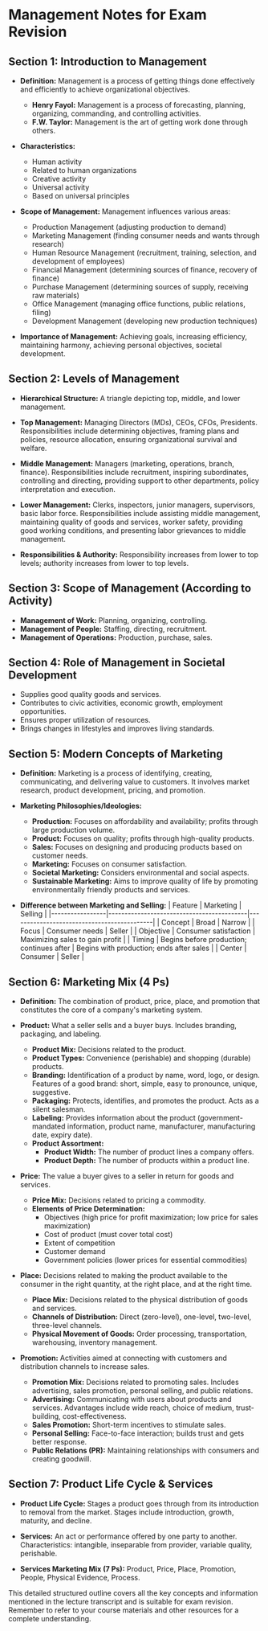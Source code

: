 # Management Notes for Exam Revision

## Section 1: Introduction to Management

* **Definition:** Management is a process of getting things done effectively and efficiently to achieve organizational objectives.
    * **Henry Fayol:**  Management is a process of forecasting, planning, organizing, commanding, and controlling activities.
    * **F.W. Taylor:** Management is the art of getting work done through others.
* **Characteristics:**
    * Human activity
    * Related to human organizations
    * Creative activity
    * Universal activity
    * Based on universal principles

* **Scope of Management:**  Management influences various areas:
    * Production Management (adjusting production to demand)
    * Marketing Management (finding consumer needs and wants through research)
    * Human Resource Management (recruitment, training, selection, and development of employees)
    * Financial Management (determining sources of finance, recovery of finance)
    * Purchase Management (determining sources of supply, receiving raw materials)
    * Office Management (managing office functions, public relations, filing)
    * Development Management (developing new production techniques)

* **Importance of Management:** Achieving goals, increasing efficiency, maintaining harmony, achieving personal objectives, societal development.

## Section 2: Levels of Management

* **Hierarchical Structure:** A triangle depicting top, middle, and lower management.
* **Top Management:** Managing Directors (MDs), CEOs, CFOs, Presidents.  Responsibilities include determining objectives, framing plans and policies, resource allocation, ensuring organizational survival and welfare.
* **Middle Management:** Managers (marketing, operations, branch, finance). Responsibilities include recruitment, inspiring subordinates, controlling and directing, providing support to other departments, policy interpretation and execution.
* **Lower Management:** Clerks, inspectors, junior managers, supervisors, basic labor force. Responsibilities include assisting middle management, maintaining quality of goods and services, worker safety, providing good working conditions, and presenting labor grievances to middle management.

* **Responsibilities & Authority:** Responsibility increases from lower to top levels; authority increases from lower to top levels.


## Section 3: Scope of Management (According to Activity)

* **Management of Work:** Planning, organizing, controlling.
* **Management of People:** Staffing, directing, recruitment.
* **Management of Operations:** Production, purchase, sales.


## Section 4: Role of Management in Societal Development

* Supplies good quality goods and services.
* Contributes to civic activities, economic growth, employment opportunities.
* Ensures proper utilization of resources.
* Brings changes in lifestyles and improves living standards.


## Section 5: Modern Concepts of Marketing

* **Definition:** Marketing is a process of identifying, creating, communicating, and delivering value to customers.  It involves market research, product development, pricing, and promotion.

* **Marketing Philosophies/Ideologies:**
    * **Production:** Focuses on affordability and availability; profits through large production volume.
    * **Product:** Focuses on quality; profits through high-quality products.
    * **Sales:** Focuses on designing and producing products based on customer needs.
    * **Marketing:** Focuses on consumer satisfaction.
    * **Societal Marketing:** Considers environmental and social aspects.
    * **Sustainable Marketing:** Aims to improve quality of life by promoting environmentally friendly products and services.

* **Difference between Marketing and Selling:**
    | Feature          | Marketing                               | Selling                                   |
    |-----------------|-------------------------------------------|--------------------------------------------|
    | Concept          | Broad                                     | Narrow                                    |
    | Focus            | Consumer needs                          | Seller                                     |
    | Objective        | Consumer satisfaction                     | Maximizing sales to gain profit           |
    | Timing           | Begins before production; continues after | Begins with production; ends after sales   |
    | Center           | Consumer                                  | Seller                                     |


## Section 6: Marketing Mix (4 Ps)

* **Definition:** The combination of product, price, place, and promotion that constitutes the core of a company's marketing system.

* **Product:** What a seller sells and a buyer buys.  Includes branding, packaging, and labeling.
    * **Product Mix:** Decisions related to the product.
    * **Product Types:** Convenience (perishable) and shopping (durable) products.
    * **Branding:** Identification of a product by name, word, logo, or design.  Features of a good brand: short, simple, easy to pronounce, unique, suggestive.
    * **Packaging:** Protects, identifies, and promotes the product. Acts as a silent salesman.
    * **Labeling:** Provides information about the product (government-mandated information, product name, manufacturer, manufacturing date, expiry date).
    * **Product Assortment:**
        * **Product Width:** The number of product lines a company offers.
        * **Product Depth:** The number of products within a product line.


* **Price:** The value a buyer gives to a seller in return for goods and services.
    * **Price Mix:** Decisions related to pricing a commodity.
    * **Elements of Price Determination:**
        * Objectives (high price for profit maximization; low price for sales maximization)
        * Cost of product (must cover total cost)
        * Extent of competition
        * Customer demand
        * Government policies (lower prices for essential commodities)


* **Place:** Decisions related to making the product available to the consumer in the right quantity, at the right place, and at the right time.
    * **Place Mix:** Decisions related to the physical distribution of goods and services.
    * **Channels of Distribution:** Direct (zero-level), one-level, two-level, three-level channels.
    * **Physical Movement of Goods:** Order processing, transportation, warehousing, inventory management.


* **Promotion:** Activities aimed at connecting with customers and distribution channels to increase sales.
    * **Promotion Mix:** Decisions related to promoting sales.  Includes advertising, sales promotion, personal selling, and public relations.
    * **Advertising:** Communicating with users about products and services. Advantages include wide reach, choice of medium, trust-building, cost-effectiveness.
    * **Sales Promotion:** Short-term incentives to stimulate sales.
    * **Personal Selling:** Face-to-face interaction; builds trust and gets better response.
    * **Public Relations (PR):** Maintaining relationships with consumers and creating goodwill.


## Section 7: Product Life Cycle & Services

* **Product Life Cycle:** Stages a product goes through from its introduction to removal from the market. Stages include introduction, growth, maturity, and decline.

* **Services:** An act or performance offered by one party to another.  Characteristics: intangible, inseparable from provider, variable quality, perishable.

* **Services Marketing Mix (7 Ps):** Product, Price, Place, Promotion, People, Physical Evidence, Process.


This detailed structured outline covers all the key concepts and information mentioned in the lecture transcript and is suitable for exam revision.  Remember to refer to your course materials and other resources for a complete understanding.
